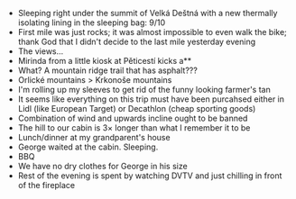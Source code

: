 - Sleeping right under the summit of Velká Deštná with a new thermally isolating lining in the sleeping bag: 9/10
- First mile was just rocks; it was almost impossible to even walk the bike; thank God that I didn't decide to the last mile yesterday evening
- The views…
- Mirinda from a little kiosk at Pěticestí kicks a**
- What? A mountain ridge trail that has asphalt???
- Orlické mountains > Krkonoše mountains
- I'm rolling up my sleeves to get rid of the funny looking farmer's tan
- It seems like everything on this trip must have been purcahsed either in Lidl (like European Target) or Decathlon (cheap sporting goods)
- Combination of wind and upwards incline ought to be banned
- The hill to our cabin is 3× longer than what I remember it to be
- Lunch/dinner at my grandparent's house
- George waited at the cabin. Sleeping.
- BBQ
- We have no dry clothes for George in his size
- Rest of the evening is spent by watching DVTV and just chilling in front of the fireplace